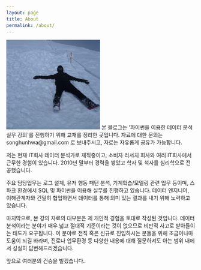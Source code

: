 ```yaml
---
layout: page
title: About
permalink: /about/
---
```


<img src="img/lecture/profile.png" width="250">
본 블로그는 '파이썬을 이용한 데이터 분석 실무 강의'를 진행하기 위해 교재를 정리한 곳입니다. 자료에 대한 문의는 songhunhwa@gmail.com 로 보내주시고, 자료는 자유롭게 공유가 가능합니다. 

저는 현재 IT회사 데이터 분석가로 재직중이고, 소비자 리서치 회사와 여러 IT회사에서 근무한 경험이 있습니다. 2010년 말부터 경력을 쌓았고 학사 및 석사를 심리학으로 전공했습니다.

주요 담당업무는 로그 설계, 유저 행동 패턴 분석, 기계학습/모델링 관련 업무 등이며, 스파크 환경에서 SQL 및 파이썬을 이용해 실무를 진행하고 있습니다. 데이터 엔지니어, 이해관계자와 긴밀히 협업하면서 데이터를 통해 의미 있는 결과를 내기 위해 노력하고 있습니다.

마지막으로, 본 강의 자료의 대부분은 제 개인적 경험을 토대로 작성된 것입니다. 데이터 분석이라는 분야가 매우 넓고 절대적 기준이라는 것이 없으므로 비판적 사고로 받아들이는 태도가 요구됩니다. 이 분야로 전직 혹은 신규로 진입하시는 분들을 위해 조금이나마 도움이 되길 바라며, 진로나 업무환경 등 다양한 내용에 대해 질문하셔도 아는 범위 내에서 성실히 답변해드리겠습니다. 

앞으로 여러분의 건승을 빌겠습니다.

